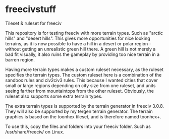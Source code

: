 # freecivstuff
Tileset &amp; ruleset for freeciv

This repository is for testing freeciv with more terrain types. Such as "arctic hills" and "desert hills".  This gives more opportunities for nice looking terrains, as it is now possible to have a hill in a desert or polar region - without getting an unrealistic green hill there. A green hill is not merely a bad fit visually, it also ruins the gameplay by providing too nice terrain in a barren region. 

Having more terrain types makes a custom ruleset necessary, as the ruleset specifies the terrain types.  The custom ruleset here is a combination of the sandbox rules and civ2civ3 rules. This because I wanted cities that cover small or large regions depending on city size from one ruleset, and units seeing farther from mountaintops from the other ruleset.  Obviously, the ruleset also supports some extra terrain types.

The extra terrain types is supported by the terrain generator in freeciv 3.0.8.  They will also be supported by my tergen terrain generator. The terrain graphics is based on the toonhex tileset, and is therefore named toonhex+.

To use this, copy the files and folders into your freeciv folder. Such as /usr/share/freeciv/ on Linux.
